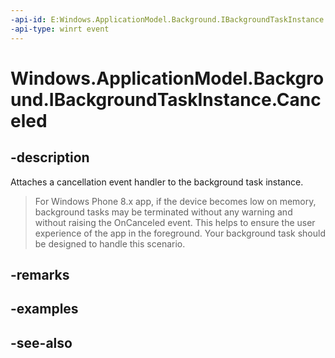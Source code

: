 ```yaml
---
-api-id: E:Windows.ApplicationModel.Background.IBackgroundTaskInstance.Canceled
-api-type: winrt event
---
```


<!-- Event syntax
abstract public event Windows.ApplicationModel.Background.BackgroundTaskCanceledEventHandler Canceled
-->

# Windows.ApplicationModel.Background.IBackgroundTaskInstance.Canceled

## -description
Attaches a cancellation event handler to the background task instance.



> For Windows Phone 8.x app, if the device becomes low on memory, background tasks may be terminated without any warning and without raising the OnCanceled event. This helps to ensure the user experience of the app in the foreground. Your background task should be designed to handle this scenario.

## -remarks

## -examples

## -see-also
